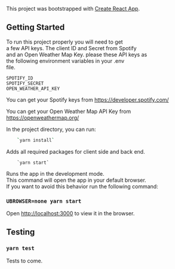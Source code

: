 This project was bootstrapped with [Create React App](https://github.com/facebook/create-react-app).

## Getting Started

To run this project properly you will need to get<br>
a few API keys. The client ID and Secret from Spotify<br>
and an Open Weather Map Key. please these API keys as<br>
the following environment variables in your .env<br>
file.

```
SPOTIFY_ID
SPOTIFY_SECRET
OPEN_WEATHER_API_KEY
```
You can get your Spotify keys from https://developer.spotify.com/

You can get your Open Weather Map API Key from https://openweathermap.org/

In the project directory, you can run:

```sh
    `yarn install`
```

Adds all required packages for client side and back end.

```
    `yarn start`
```

Runs the app in the development mode.<br>
This command will open the app in your default browser.<br>
If you want to avoid this behavior run the following command:<br>

### `UBROWSER=none yarn start`

Open [http://localhost:3000](http://localhost:3000) to view it in the browser.

## Testing

### `yarn test`

Tests to come.<br>


